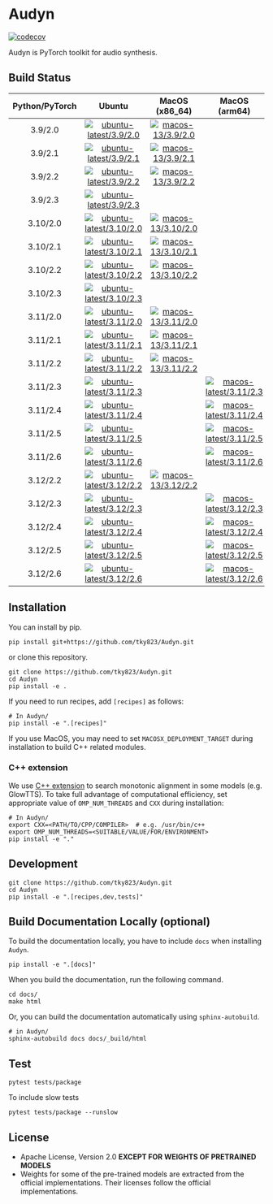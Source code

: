 # Audyn
[![codecov](https://codecov.io/gh/tky823/Audyn/graph/badge.svg?token=7R29QDGXLQ)](https://codecov.io/gh/tky823/Audyn)

Audyn is PyTorch toolkit for audio synthesis.

## Build Status

| Python/PyTorch | Ubuntu | MacOS (x86_64) | MacOS (arm64) | Windows |
|:-:|:-:|:-:|:-:|:-:|
| 3.9/2.0 | [![ubuntu-latest/3.9/2.0](https://github.com/tky823/Audyn/actions/workflows/test_package_ubuntu-latest_python-3.9_torch-2.0.yaml/badge.svg?branch=main)](https://github.com/tky823/Audyn/actions/workflows/test_package_ubuntu-latest_python-3.9_torch-2.0.yaml) | [![macos-13/3.9/2.0](https://github.com/tky823/Audyn/actions/workflows/test_package_macos-13_python-3.9_torch-2.0.yaml/badge.svg?branch=main)](https://github.com/tky823/Audyn/actions/workflows/test_package_macos-13_python-3.9_torch-2.0.yaml) |  | [![windows-latest/3.9/2.0](https://github.com/tky823/Audyn/actions/workflows/test_package_windows-latest_python-3.9_torch-2.0.yaml/badge.svg?branch=main)](https://github.com/tky823/Audyn/actions/workflows/test_package_windows-latest_python-3.9_torch-2.0.yaml) |
| 3.9/2.1 | [![ubuntu-latest/3.9/2.1](https://github.com/tky823/Audyn/actions/workflows/test_package_ubuntu-latest_python-3.9_torch-2.1.yaml/badge.svg?branch=main)](https://github.com/tky823/Audyn/actions/workflows/test_package_ubuntu-latest_python-3.9_torch-2.1.yaml) | [![macos-13/3.9/2.1](https://github.com/tky823/Audyn/actions/workflows/test_package_macos-13_python-3.9_torch-2.1.yaml/badge.svg?branch=main)](https://github.com/tky823/Audyn/actions/workflows/test_package_macos-13_python-3.9_torch-2.1.yaml) |  | [![windows-latest/3.9/2.1](https://github.com/tky823/Audyn/actions/workflows/test_package_windows-latest_python-3.9_torch-2.1.yaml/badge.svg?branch=main)](https://github.com/tky823/Audyn/actions/workflows/test_package_windows-latest_python-3.9_torch-2.1.yaml) |
| 3.9/2.2 | [![ubuntu-latest/3.9/2.2](https://github.com/tky823/Audyn/actions/workflows/test_package_ubuntu-latest_python-3.9_torch-2.2.yaml/badge.svg?branch=main)](https://github.com/tky823/Audyn/actions/workflows/test_package_ubuntu-latest_python-3.9_torch-2.2.yaml) | [![macos-13/3.9/2.2](https://github.com/tky823/Audyn/actions/workflows/test_package_macos-13_python-3.9_torch-2.2.yaml/badge.svg?branch=main)](https://github.com/tky823/Audyn/actions/workflows/test_package_macos-13_python-3.9_torch-2.2.yaml) |  |  |
| 3.9/2.3 | [![ubuntu-latest/3.9/2.3](https://github.com/tky823/Audyn/actions/workflows/test_package_ubuntu-latest_python-3.9_torch-2.3.yaml/badge.svg?branch=main)](https://github.com/tky823/Audyn/actions/workflows/test_package_ubuntu-latest_python-3.9_torch-2.3.yaml) |  |  |  |
| 3.10/2.0 | [![ubuntu-latest/3.10/2.0](https://github.com/tky823/Audyn/actions/workflows/test_package_ubuntu-latest_python-3.10_torch-2.0.yaml/badge.svg?branch=main)](https://github.com/tky823/Audyn/actions/workflows/test_package_ubuntu-latest_python-3.10_torch-2.0.yaml) | [![macos-13/3.10/2.0](https://github.com/tky823/Audyn/actions/workflows/test_package_macos-13_python-3.10_torch-2.0.yaml/badge.svg?branch=main)](https://github.com/tky823/Audyn/actions/workflows/test_package_macos-13_python-3.10_torch-2.0.yaml) |  | [![windows-latest/3.10/2.0](https://github.com/tky823/Audyn/actions/workflows/test_package_windows-latest_python-3.10_torch-2.0.yaml/badge.svg?branch=main)](https://github.com/tky823/Audyn/actions/workflows/test_package_windows-latest_python-3.10_torch-2.0.yaml) |
| 3.10/2.1 | [![ubuntu-latest/3.10/2.1](https://github.com/tky823/Audyn/actions/workflows/test_package_ubuntu-latest_python-3.10_torch-2.1.yaml/badge.svg?branch=main)](https://github.com/tky823/Audyn/actions/workflows/test_package_ubuntu-latest_python-3.10_torch-2.1.yaml) | [![macos-13/3.10/2.1](https://github.com/tky823/Audyn/actions/workflows/test_package_macos-13_python-3.10_torch-2.1.yaml/badge.svg?branch=main)](https://github.com/tky823/Audyn/actions/workflows/test_package_macos-13_python-3.10_torch-2.1.yaml) |  | [![windows-latest/3.10/2.1](https://github.com/tky823/Audyn/actions/workflows/test_package_windows-latest_python-3.10_torch-2.1.yaml/badge.svg?branch=main)](https://github.com/tky823/Audyn/actions/workflows/test_package_windows-latest_python-3.10_torch-2.1.yaml) |
| 3.10/2.2 | [![ubuntu-latest/3.10/2.2](https://github.com/tky823/Audyn/actions/workflows/test_package_ubuntu-latest_python-3.10_torch-2.2.yaml/badge.svg?branch=main)](https://github.com/tky823/Audyn/actions/workflows/test_package_ubuntu-latest_python-3.10_torch-2.2.yaml) | [![macos-13/3.10/2.2](https://github.com/tky823/Audyn/actions/workflows/test_package_macos-13_python-3.10_torch-2.2.yaml/badge.svg?branch=main)](https://github.com/tky823/Audyn/actions/workflows/test_package_macos-13_python-3.10_torch-2.2.yaml) |  | [![windows-latest/3.10/2.2](https://github.com/tky823/Audyn/actions/workflows/test_package_windows-latest_python-3.10_torch-2.2.yaml/badge.svg?branch=main)](https://github.com/tky823/Audyn/actions/workflows/test_package_windows-latest_python-3.10_torch-2.2.yaml) |
| 3.10/2.3 | [![ubuntu-latest/3.10/2.3](https://github.com/tky823/Audyn/actions/workflows/test_package_ubuntu-latest_python-3.10_torch-2.3.yaml/badge.svg?branch=main)](https://github.com/tky823/Audyn/actions/workflows/test_package_ubuntu-latest_python-3.10_torch-2.3.yaml) |  |  |  |
| 3.11/2.0 | [![ubuntu-latest/3.11/2.0](https://github.com/tky823/Audyn/actions/workflows/test_package_ubuntu-latest_python-3.11_torch-2.0.yaml/badge.svg?branch=main)](https://github.com/tky823/Audyn/actions/workflows/test_package_ubuntu-latest_python-3.11_torch-2.0.yaml) | [![macos-13/3.11/2.0](https://github.com/tky823/Audyn/actions/workflows/test_package_macos-13_python-3.11_torch-2.0.yaml/badge.svg?branch=main)](https://github.com/tky823/Audyn/actions/workflows/test_package_macos-13_python-3.11_torch-2.0.yaml) |  | [![windows-latest/3.11/2.0](https://github.com/tky823/Audyn/actions/workflows/test_package_windows-latest_python-3.11_torch-2.0.yaml/badge.svg?branch=main)](https://github.com/tky823/Audyn/actions/workflows/test_package_windows-latest_python-3.11_torch-2.0.yaml) |
| 3.11/2.1 | [![ubuntu-latest/3.11/2.1](https://github.com/tky823/Audyn/actions/workflows/test_package_ubuntu-latest_python-3.11_torch-2.1.yaml/badge.svg?branch=main)](https://github.com/tky823/Audyn/actions/workflows/test_package_ubuntu-latest_python-3.11_torch-2.1.yaml) | [![macos-13/3.11/2.1](https://github.com/tky823/Audyn/actions/workflows/test_package_macos-13_python-3.11_torch-2.1.yaml/badge.svg?branch=main)](https://github.com/tky823/Audyn/actions/workflows/test_package_macos-13_python-3.11_torch-2.1.yaml) |  | [![windows-latest/3.11/2.1](https://github.com/tky823/Audyn/actions/workflows/test_package_windows-latest_python-3.11_torch-2.1.yaml/badge.svg?branch=main)](https://github.com/tky823/Audyn/actions/workflows/test_package_windows-latest_python-3.11_torch-2.1.yaml) |
| 3.11/2.2 | [![ubuntu-latest/3.11/2.2](https://github.com/tky823/Audyn/actions/workflows/test_package_ubuntu-latest_python-3.11_torch-2.2.yaml/badge.svg?branch=main)](https://github.com/tky823/Audyn/actions/workflows/test_package_ubuntu-latest_python-3.11_torch-2.2.yaml) | [![macos-13/3.11/2.2](https://github.com/tky823/Audyn/actions/workflows/test_package_macos-13_python-3.11_torch-2.2.yaml/badge.svg?branch=main)](https://github.com/tky823/Audyn/actions/workflows/test_package_macos-13_python-3.11_torch-2.2.yaml) |  | [![windows-latest/3.11/2.2](https://github.com/tky823/Audyn/actions/workflows/test_package_windows-latest_python-3.11_torch-2.2.yaml/badge.svg?branch=main)](https://github.com/tky823/Audyn/actions/workflows/test_package_windows-latest_python-3.11_torch-2.2.yaml) |
| 3.11/2.3 | [![ubuntu-latest/3.11/2.3](https://github.com/tky823/Audyn/actions/workflows/test_package_ubuntu-latest_python-3.11_torch-2.3.yaml/badge.svg?branch=main)](https://github.com/tky823/Audyn/actions/workflows/test_package_ubuntu-latest_python-3.11_torch-2.3.yaml) |  | [![macos-latest/3.11/2.3](https://github.com/tky823/Audyn/actions/workflows/test_package_macos-latest_python-3.11_torch-2.3.yaml/badge.svg?branch=main)](https://github.com/tky823/Audyn/actions/workflows/test_package_macos-latest_python-3.11_torch-2.3.yaml)  |  |
| 3.11/2.4 | [![ubuntu-latest/3.11/2.4](https://github.com/tky823/Audyn/actions/workflows/test_package_ubuntu-latest_python-3.11_torch-2.4.yaml/badge.svg?branch=main)](https://github.com/tky823/Audyn/actions/workflows/test_package_ubuntu-latest_python-3.11_torch-2.4.yaml) |  | [![macos-latest/3.11/2.4](https://github.com/tky823/Audyn/actions/workflows/test_package_macos-latest_python-3.11_torch-2.4.yaml/badge.svg?branch=main)](https://github.com/tky823/Audyn/actions/workflows/test_package_macos-latest_python-3.11_torch-2.4.yaml) |  |
| 3.11/2.5 | [![ubuntu-latest/3.11/2.5](https://github.com/tky823/Audyn/actions/workflows/test_package_ubuntu-latest_python-3.11_torch-2.5.yaml/badge.svg?branch=main)](https://github.com/tky823/Audyn/actions/workflows/test_package_ubuntu-latest_python-3.11_torch-2.5.yaml) |  | [![macos-latest/3.11/2.5](https://github.com/tky823/Audyn/actions/workflows/test_package_macos-latest_python-3.11_torch-2.5.yaml/badge.svg?branch=main)](https://github.com/tky823/Audyn/actions/workflows/test_package_macos-latest_python-3.11_torch-2.5.yaml) | [![windows-latest/3.11/2.5](https://github.com/tky823/Audyn/actions/workflows/test_package_windows-latest_python-3.11_torch-2.5.yaml/badge.svg?branch=main)](https://github.com/tky823/Audyn/actions/workflows/test_package_windows-latest_python-3.11_torch-2.5.yaml) |
| 3.11/2.6 | [![ubuntu-latest/3.11/2.6](https://github.com/tky823/Audyn/actions/workflows/test_package_ubuntu-latest_python-3.11_torch-2.6.yaml/badge.svg?branch=main)](https://github.com/tky823/Audyn/actions/workflows/test_package_ubuntu-latest_python-3.11_torch-2.6.yaml) |  | [![macos-latest/3.11/2.6](https://github.com/tky823/Audyn/actions/workflows/test_package_macos-latest_python-3.11_torch-2.6.yaml/badge.svg?branch=main)](https://github.com/tky823/Audyn/actions/workflows/test_package_macos-latest_python-3.11_torch-2.6.yaml) | [![windows-latest/3.11/2.6](https://github.com/tky823/Audyn/actions/workflows/test_package_windows-latest_python-3.11_torch-2.6.yaml/badge.svg?branch=main)](https://github.com/tky823/Audyn/actions/workflows/test_package_windows-latest_python-3.11_torch-2.6.yaml) |
| 3.12/2.2 | [![ubuntu-latest/3.12/2.2](https://github.com/tky823/Audyn/actions/workflows/test_package_ubuntu-latest_python-3.12_torch-2.2.yaml/badge.svg?branch=main)](https://github.com/tky823/Audyn/actions/workflows/test_package_ubuntu-latest_python-3.12_torch-2.2.yaml) | [![macos-13/3.12/2.2](https://github.com/tky823/Audyn/actions/workflows/test_package_macos-13_python-3.12_torch-2.2.yaml/badge.svg?branch=main)](https://github.com/tky823/Audyn/actions/workflows/test_package_macos-13_python-3.12_torch-2.2.yaml) |  | [![windows-latest/3.12/2.2](https://github.com/tky823/Audyn/actions/workflows/test_package_windows-latest_python-3.12_torch-2.2.yaml/badge.svg?branch=main)](https://github.com/tky823/Audyn/actions/workflows/test_package_windows-latest_python-3.12_torch-2.2.yaml) |
| 3.12/2.3 | [![ubuntu-latest/3.12/2.3](https://github.com/tky823/Audyn/actions/workflows/test_package_ubuntu-latest_python-3.12_torch-2.3.yaml/badge.svg?branch=main)](https://github.com/tky823/Audyn/actions/workflows/test_package_ubuntu-latest_python-3.12_torch-2.3.yaml) |  | [![macos-latest/3.12/2.3](https://github.com/tky823/Audyn/actions/workflows/test_package_macos-latest_python-3.12_torch-2.3.yaml/badge.svg?branch=main)](https://github.com/tky823/Audyn/actions/workflows/test_package_macos-latest_python-3.12_torch-2.3.yaml) |  |
| 3.12/2.4 | [![ubuntu-latest/3.12/2.4](https://github.com/tky823/Audyn/actions/workflows/test_package_ubuntu-latest_python-3.12_torch-2.4.yaml/badge.svg?branch=main)](https://github.com/tky823/Audyn/actions/workflows/test_package_ubuntu-latest_python-3.12_torch-2.4.yaml) |  | [![macos-latest/3.12/2.4](https://github.com/tky823/Audyn/actions/workflows/test_package_macos-latest_python-3.12_torch-2.4.yaml/badge.svg?branch=main)](https://github.com/tky823/Audyn/actions/workflows/test_package_macos-latest_python-3.12_torch-2.4.yaml) |  |
| 3.12/2.5 | [![ubuntu-latest/3.12/2.5](https://github.com/tky823/Audyn/actions/workflows/test_package_ubuntu-latest_python-3.12_torch-2.5.yaml/badge.svg?branch=main)](https://github.com/tky823/Audyn/actions/workflows/test_package_ubuntu-latest_python-3.12_torch-2.5.yaml) |  | [![macos-latest/3.12/2.5](https://github.com/tky823/Audyn/actions/workflows/test_package_macos-latest_python-3.12_torch-2.5.yaml/badge.svg?branch=main)](https://github.com/tky823/Audyn/actions/workflows/test_package_macos-latest_python-3.12_torch-2.5.yaml) | [![windows-latest/3.12/2.5](https://github.com/tky823/Audyn/actions/workflows/test_package_windows-latest_python-3.12_torch-2.5.yaml/badge.svg?branch=main)](https://github.com/tky823/Audyn/actions/workflows/test_package_windows-latest_python-3.12_torch-2.5.yaml) |
| 3.12/2.6 | [![ubuntu-latest/3.12/2.6](https://github.com/tky823/Audyn/actions/workflows/test_package_ubuntu-latest_python-3.12_torch-2.6.yaml/badge.svg?branch=main)](https://github.com/tky823/Audyn/actions/workflows/test_package_ubuntu-latest_python-3.12_torch-2.6.yaml) |  | [![macos-latest/3.12/2.6](https://github.com/tky823/Audyn/actions/workflows/test_package_macos-latest_python-3.12_torch-2.6.yaml/badge.svg?branch=main)](https://github.com/tky823/Audyn/actions/workflows/test_package_macos-latest_python-3.12_torch-2.6.yaml) | [![windows-latest/3.12/2.6](https://github.com/tky823/Audyn/actions/workflows/test_package_windows-latest_python-3.12_torch-2.6.yaml/badge.svg?branch=main)](https://github.com/tky823/Audyn/actions/workflows/test_package_windows-latest_python-3.12_torch-2.6.yaml) |

## Installation
You can install by pip.
```shell
pip install git+https://github.com/tky823/Audyn.git
```
or clone this repository.
```shell
git clone https://github.com/tky823/Audyn.git
cd Audyn
pip install -e .
```

If you need to run recipes, add `[recipes]` as follows:
```shell
# In Audyn/
pip install -e ".[recipes]"
```

If you use MacOS, you may need to set `MACOSX_DEPLOYMENT_TARGET` during installation to build C++ related modules.

### C++ extension
We use [C++ extension](https://pytorch.org/tutorials/advanced/cpp_extension.html) to search monotonic alignment in some models (e.g. GlowTTS).
To take full advantage of computational efficiency, set appropriate value of `OMP_NUM_THREADS` and `CXX` during installation:

```shell
# In Audyn/
export CXX=<PATH/TO/CPP/COMPILER>  # e.g. /usr/bin/c++
export OMP_NUM_THREADS=<SUITABLE/VALUE/FOR/ENVIRONMENT>
pip install -e "."
```

## Development
```shell
git clone https://github.com/tky823/Audyn.git
cd Audyn
pip install -e ".[recipes,dev,tests]"
```

## Build Documentation Locally (optional)
To build the documentation locally, you have to include `docs` when installing `Audyn`.
```shell
pip install -e ".[docs]"
```

When you build the documentation, run the following command.
```shell
cd docs/
make html
```

Or, you can build the documentation automatically using `sphinx-autobuild`.
```shell
# in Audyn/
sphinx-autobuild docs docs/_build/html
```

## Test
```shell
pytest tests/package
```

To include slow tests
```shell
pytest tests/package --runslow
```

## License
- Apache License, Version 2.0 **EXCEPT FOR WEIGHTS OF PRETRAINED MODELS**
- Weights for some of the pre-trained models are extracted from the official implementations. Their licenses follow the official implementations.
